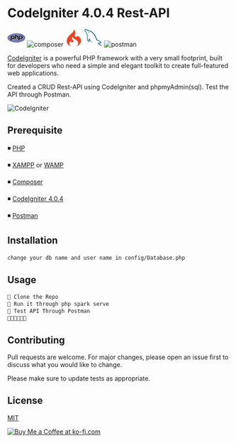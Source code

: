# CodeIgniter 4.0.4 Rest-API
<p> 
<img src="https://github.com/devicons/devicon/blob/master/icons/php/php-original.svg" alt="php" width="40" height="40"/>
<img src="https://getcomposer.org/img/logo-composer-transparent4.png" alt="composer" width="40" height="40"/>
<img src="https://github.com/devicons/devicon/blob/master/icons/codeigniter/codeigniter-plain.svg"  alt="Codeigniter" width="40" height="40"/>
<img src="https://github.com/devicons/devicon/blob/master/icons/mysql/mysql-original.svg" alt="sql" width="40" height="40"/>
<img src="https://img.icons8.com/dusk/64/000000/postman-api.png" alt="postman" width="40" height="40"/>
</p> 

[CodeIgniter](https://codeigniter.com/) is a powerful PHP framework with a very small footprint, built for developers who need a simple and elegant toolkit to create full-featured web applications.

Created a CRUD Rest-API using CodeIgniter and phpmyAdmin(sql). Test the API through Postman. 

<img src="https://www.nicesnippets.com/image/c4rae.jpeg" alt="CodeIgniter" width="65%" height="50%"/>

## Prerequisite
◾ [PHP](https://www.php.net/downloads)

◾ [XAMPP](https://www.apachefriends.org/download.html) or [WAMP](https://bitnami.com/stack/wamp/installer)

◾ [Composer](https://getcomposer.org/)

◾ [CodeIgniter 4.0.4](https://codeigniter.com/download)

◾ [Postman](https://www.postman.com/)
## Installation

```bash
change your db name and user name in config/Database.php 
```

## Usage

```
🔸 Clone the Repo
🔸 Run it through php spark serve
🔸 Test API Through Postman
🔸🔸🔸🔸🔸🔸
```

## Contributing
Pull requests are welcome. For major changes, please open an issue first to discuss what you would like to change.

Please make sure to update tests as appropriate.

## License
[MIT](https://choosealicense.com/licenses/mit/)

<a href='https://ko-fi.com/C0C12CBIQ' target='_blank'><img height='36' style='border:0px;height:36px;' src='https://cdn.ko-fi.com/cdn/kofi3.png?v=2' border='0' alt='Buy Me a Coffee at ko-fi.com' /></a>
